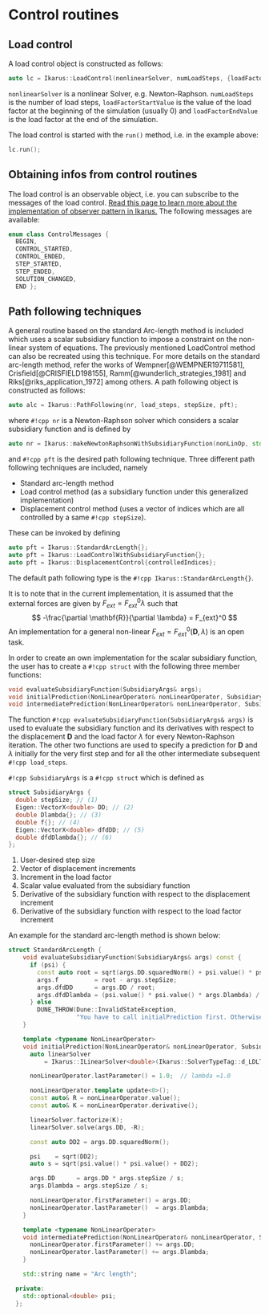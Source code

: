 <!--
SPDX-FileCopyrightText: 2022 The Ikarus Developers mueller@ibb.uni-stuttgart.de
SPDX-License-Identifier: CC-BY-SA-4.0
-->

# Control routines

## Load control
A load control object is constructed as follows:
```cpp
auto lc = Ikarus::LoadControl(nonlinearSolver, numLoadSteps, {loadFactorStartValue, loadFactorEndValue});
```
``nonlinearSolver`` is a nonlinear Solver, e.g. Newton-Raphson. ``numLoadSteps`` is the number of load steps, 
``loadFactorStartValue`` is the value of the load factor at the beginning of the simulation (usually 0) and 
``loadFactorEndValue`` is the load factor at the end of the simulation.

The load control is started with the ``run()`` method, i.e. in the example above:
```cpp
lc.run();
```

## Obtaining infos from control routines
The load control is an observable object, i.e. you can subscribe to the messages of the load control.
[Read this page to learn more about the implementation of observer pattern in Ikarus.](observer.md)
The following messages are available:
```cpp
enum class ControlMessages { 
  BEGIN,
  CONTROL_STARTED,
  CONTROL_ENDED,
  STEP_STARTED,
  STEP_ENDED,
  SOLUTION_CHANGED,
  END };
```

## Path following techniques
A general routine based on the standard Arc-length method is included which uses a scalar subsidiary function to impose 
a constraint on the non-linear system of equations. The previously mentioned LoadControl method can also be recreated 
using this technique. For more details on the standard arc-length method, refer the works 
of Wempner[@WEMPNER19711581], Crisfield[@CRISFIELD198155], Ramm[@wunderlich_strategies_1981] and 
Riks[@riks_application_1972] among others. A path following object is constructed as follows:  
```cpp
auto alc = Ikarus::PathFollowing(nr, load_steps, stepSize, pft);
```
where `#!cpp nr` is a Newton-Raphson solver which considers a scalar subsidiary function and is defined by
```cpp
auto nr = Ikarus::makeNewtonRaphsonWithSubsidiaryFunction(nonLinOp, std::move(linSolver));
```
and `#!cpp pft` is the desired path following technique. Three different path following techniques are included, namely

* Standard arc-length method
* Load control method (as a subsidiary function under this generalized implementation)
* Displacement control method (uses a vector of indices which are all controlled by a same `#!cpp stepSize`).

These can be invoked by defining 
```cpp
auto pft = Ikarus::StandardArcLength{};
auto pft = Ikarus::LoadControlWithSubsidiaryFunction{};
auto pft = Ikarus::DisplacementControl{controlledIndices};
```
The default path following type is the `#!cpp Ikarus::StandardArcLength{}`.

It is to note that in the current implementation, it is assumed that the external forces are given by 
$F_{ext} = F_{ext}^0\lambda$ such that 
$$
-\frac{\partial \mathbf{R}}{\partial \lambda} = F_{ext}^0
$$
An implementation for a general non-linear $F_{ext} = F_{ext}^0\left(\mathbf{D},\lambda\right)$ is an open task.

In order to create an own implementation for the scalar subsidiary function, the user has to create a `#!cpp struct` 
with the following three member functions:  
```cpp
void evaluateSubsidiaryFunction(SubsidiaryArgs& args);
void initialPrediction(NonLinearOperator& nonLinearOperator, SubsidiaryArgs& args);
void intermediatePrediction(NonLinearOperator& nonLinearOperator, SubsidiaryArgs& args);
```
The function `#!cpp evaluateSubsidiaryFunction(SubsidiaryArgs& args)` is used to evaluate the subsidiary function and 
its derivatives with respect to the displacement $\mathbf{D}$ and the load factor $\lambda$ for every Newton-Raphson iteration. The other two functions 
are used to specify a prediction for $\mathbf{D}$ and $\lambda$ initially for the very first step and for 
all the other intermediate subsequent `#!cpp load_steps`.   

`#!cpp SubsidiaryArgs` is a `#!cpp struct` which is defined as
```cpp
struct SubsidiaryArgs {
  double stepSize; // (1)
  Eigen::VectorX<double> DD; // (2)
  double Dlambda{}; // (3)
  double f{}; // (4)
  Eigen::VectorX<double> dfdDD; // (5)
  double dfdDlambda{}; // (6)
};
```

1. User-desired step size
2. Vector of displacement increments
3. Increment in the load factor
4. Scalar value evaluated from the subsidiary function
5. Derivative of the subsidiary function with respect to the displacement increment
6. Derivative of the subsidiary function with respect to the load factor increment

An example for the standard arc-length method is shown below:
```cpp
struct StandardArcLength {
    void evaluateSubsidiaryFunction(SubsidiaryArgs& args) const {
      if (psi) {
        const auto root = sqrt(args.DD.squaredNorm() + psi.value() * psi.value() * args.Dlambda * args.Dlambda);
        args.f          = root - args.stepSize;
        args.dfdDD      = args.DD / root;
        args.dfdDlambda = (psi.value() * psi.value() * args.Dlambda) / root;
      } else
        DUNE_THROW(Dune::InvalidStateException,
                   "You have to call initialPrediction first. Otherwise psi is not defined");
    }

    template <typename NonLinearOperator>
    void initialPrediction(NonLinearOperator& nonLinearOperator, SubsidiaryArgs& args) {
      auto linearSolver
          = Ikarus::ILinearSolver<double>(Ikarus::SolverTypeTag::d_LDLT);  // for the linear predictor step

      nonLinearOperator.lastParameter() = 1.0;  // lambda =1.0

      nonLinearOperator.template update<0>();
      const auto& R = nonLinearOperator.value();
      const auto& K = nonLinearOperator.derivative();

      linearSolver.factorize(K);
      linearSolver.solve(args.DD, -R);

      const auto DD2 = args.DD.squaredNorm();

      psi    = sqrt(DD2);
      auto s = sqrt(psi.value() * psi.value() + DD2);

      args.DD      = args.DD * args.stepSize / s;
      args.Dlambda = args.stepSize / s;

      nonLinearOperator.firstParameter() = args.DD;
      nonLinearOperator.lastParameter()  = args.Dlambda;
    }

    template <typename NonLinearOperator>
    void intermediatePrediction(NonLinearOperator& nonLinearOperator, SubsidiaryArgs& args) {
      nonLinearOperator.firstParameter() += args.DD;
      nonLinearOperator.lastParameter() += args.Dlambda;
    }

    std::string name = "Arc length";

  private:
    std::optional<double> psi;
  };
```

